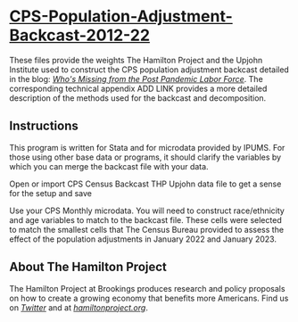 # [**CPS-Population-Adjustment-Backcast-2012-22**](https://www.hamiltonproject.org/blog/whos_missing_from_the_post_pandemic_labor_force)

These files provide the weights The Hamilton Project and the Upjohn Institute used to construct the CPS population adjustment backcast detailed in the blog: [*Who's Missing from the Post Pandemic Labor Force*](https://www.hamiltonproject.org/blog/whos_missing_from_the_post_pandemic_labor_force). The corresponding technical appendix ADD LINK provides a more detailed description of the methods used for the backcast and decomposition.



## Instructions

This program is written for Stata and for microdata provided by IPUMS. For those using other base data or programs, it should clarify the variables by which you can merge the backcast file with your data.

Open or import CPS Census Backcast THP Upjohn data file to get a sense for the setup and save

Use your CPS Monthly microdata. You will need to construct race/ethnicity and age variables to match to the backcast file. These cells were selected to match the smallest cells that The Census Bureau provided to assess the effect of the population adjustments in January 2022 and January 2023.


## About The Hamilton Project

The Hamilton Project at Brookings produces research and policy proposals on how to create a growing economy that benefits more Americans. Find us on [*Twitter*](https://twitter.com/hamiltonproj) and at [*hamiltonproject.org*](hamiltonproject.org).


